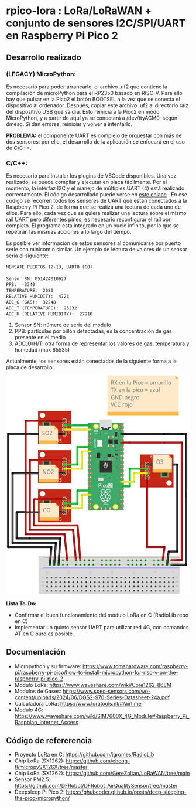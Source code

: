 # rpico-lora : LoRa/LoRaWAN + conjunto de sensores I2C/SPI/UART en Raspberry Pi Pico 2

## Desarrollo realizado

### (LEGACY) MicroPython:
Es necesario para poder arrancarlo, el archivo .uf2 que contiene la compilación de microPython para el RP2350 basado en RISC-V. Para ello hay que pulsar en la Pico2 el botón BOOTSEL a la vez que se conecta el dispositivo al ordenador. Después, copiar este archivo .uf2 al directorio raíz del dispositivo USB que saldrá. Esto reinicia a la Pico2 en modo MicroPython, y a partir de aquí ya se conectará a /dev/ttyACM0, según dmesg. Si dan errores, reiniciar y volver a intentarlo.

**PROBLEMA:** el componente UART es complejo de orquestar con más de dos sensores: por ello, el desarrollo de la aplicación se enfocará en el uso de C/C++.

### C/C++:
Es necesario para instalar los plugins de VSCode disponibles. Una vez realizado, se puede compilar y ejecutar en placa fácilmente. Por el momento, la interfaz I2C y el manejo de múltiples UART (4) está realizado correctamente. El código desarrollado puede verse en [este enlace]([https://github.com/fluctlights/rpico-lora/main/Pruebas/C/SensorI2C/sensor](https://github.com/fluctlights/rpico-lora/blob/main/Pruebas/C/SensorI2C/sensor/sensor.cpp)) . En ese código se recorren todos los sensores de UART que están conectados a la Raspberry Pi Pico 2, de forma que se realiza una lectura de cada uno de ellos. Para ello, cada vez que se quiera realizar una lectura sobre el mismo raíl UART pero diferentes pines, es necesario reconfigurar el raíl por completo. El programa está integrado en un bucle infinito, por lo que se repetirán las mismas acciones a lo largo del tiempo. 

Es posible ver información de estos sensores al comunicarse por puerto serie con minicom o similar. Un ejemplo de lectura de valores de un sensor sería el siguiente:

```
MENSAJE PUERTOS 12-13, UART0 (CO)

Sensor SN: 051424010627
PPB:  -3340
TEMPERATURE:  2080
RELATIVE HUMIDITY:  4723
ADC_G (GAS):  32248
ADC_T (TEMPERATURE):  25232
ADC_H (RELATIVE HUMIDITY):  27910 

```

1. Sensor SN: número de serie del módulo
2. PPB: partículas por billón detectadas, es la concentración de gas presente en el medio
3. ADC_G/H/T: otra forma de representar los valores de gas, temperatura y humedad (max 65535)

Actualmente, los sensores están conectados de la siguiente forma a la placa de desarrollo:

![](https://github.com/fluctlights/rpico-lora/blob/main/Assets/esquema_sensores_uart.jpg)


**Lista To-Do:**

- Confirmar el buen funcionamiento del módulo LoRa en C (RadioLib repo en C)
- Implementar un quinto sensor UART para utilizar red 4G, con comandos AT en C puro es posible.


## Documentación

- Micropython y su firmware: https://www.tomshardware.com/raspberry-pi/raspberry-pi-pico/how-to-install-micropython-for-risc-v-on-the-raspberry-pi-pico-2
- Modulo LoRa: https://www.waveshare.com/wiki/Core1262-868M
- Modulos de Gases:  https://www.spec-sensors.com/wp-content/uploads/2024/06/DGS2-970-Series-Datasheet-24a.pdf
- Calculadora LoRa: https://www.loratools.nl/#/airtime
- Modulo 4G: https://www.waveshare.com/wiki/SIM7600X_4G_Module#Raspberry_Pi_Raspbian_Internet_Access

## Código de refererencia

- Proyecto LoRa en C: https://github.com/jgromes/RadioLib
- Chip LoRa (SX1262): https://github.com/ehong-tl/micropySX126X/tree/master
- Chip LoRa (SX1262): https://github.com/GereZoltan/LoRaWAN/tree/main
- Sensor PM2.5: https://github.com/DFRobot/DFRobot_AirQualitySensor/tree/master
- Deepsleep Pi Pico 2: https://ghubcoder.github.io/posts/deep-sleeping-the-pico-micropython/

